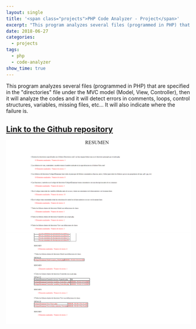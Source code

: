 ```yaml
---
layout: single
title: '<span class="projects">PHP Code Analyzer - Project</span>'
excerpt: "This program analyzes several files (programmed in PHP) that are specified in the 'directories' file under the MVC model (Model, View, Controller), then it will analyze the codes and it will detect errors in comments, loops, control structures, variables, missing files, etc... It will also indicate where the failure is."
date: 2018-06-27
categories:
  - projects
tags:  
  - php
  - code-analyzer
show_time: true
---
```


This program analyzes several files (programmed in PHP) that are specified in the "directories" file under the MVC model (Model, View, Controller), then it will analyze the codes and it will detect errors in comments, loops, control structures, variables, missing files, etc... It will also indicate where the failure is.

## [Link to the Github repository](https://github.com/shockz-offsec/Personal-Dummy-Proyects/tree/main/Analizador-de-Codigo-PHP)

<a href="/assets/images/project-php-code-analyzer/1.png">
    <img src="/assets/images/project-php-code-analyzer/1.png"  alt="php code analyzer">
</a>

<a href="/assets/images/project-php-code-analyzer/2.png">
    <img src="/assets/images/project-php-code-analyzer/2.png" alt="php code analyzer">
</a>
